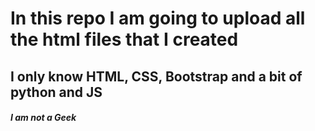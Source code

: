 # In this repo I am going to upload all the html files that I created
## I only know HTML, CSS, Bootstrap and a bit of python and JS 

##### I am not a Geek
